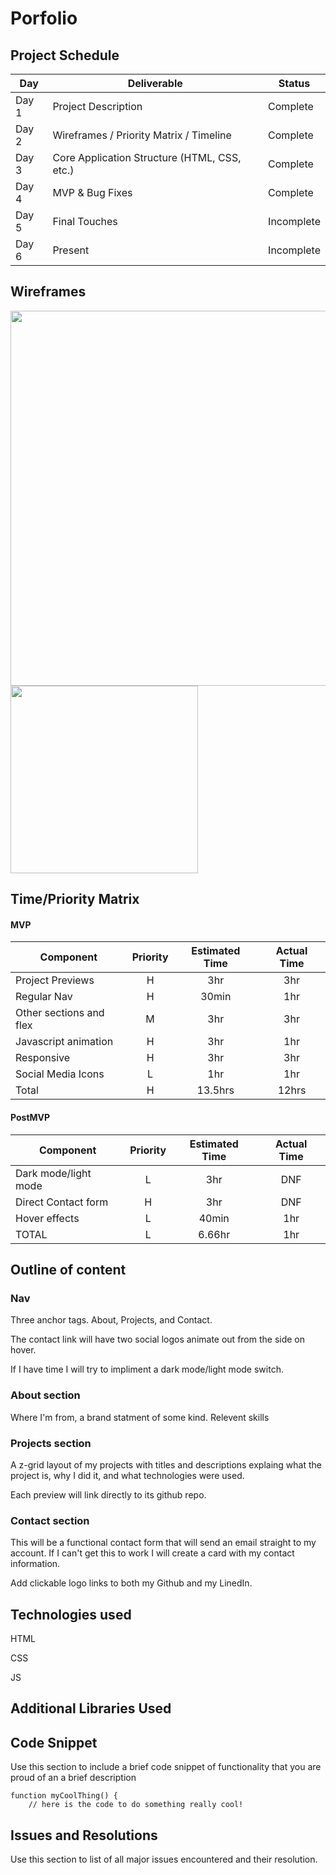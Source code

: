 # Porfolio

## Project Schedule

| Day   | Deliverable                                  | Status     |
| ----- | -------------------------------------------- | ---------- |
| Day 1 | Project Description                          | Complete   |
| Day 2 | Wireframes / Priority Matrix / Timeline      | Complete   |
| Day 3 | Core Application Structure (HTML, CSS, etc.) | Complete   |
| Day 4 | MVP & Bug Fixes                              | Complete   |
| Day 5 | Final Touches                                | Incomplete |
| Day 6 | Present                                      | Incomplete |

## Wireframes

<img src='wireframes/portfolio-wireframe-desktop.jpg' width='600px'>

<img src='wireframes/portfolio-wireframe-mobile.jpg' width='300px'>

## Time/Priority Matrix

#### MVP

| Component               | Priority | Estimated Time | Actual Time |
| ----------------------- | :------: | :------------: | :---------: |
| Project Previews        |    H     |      3hr       |     3hr     |
| Regular Nav             |    H     |     30min      |     1hr     |
| Other sections and flex |    M     |      3hr       |     3hr     |
| Javascript animation    |    H     |      3hr       |     1hr     |
| Responsive              |    H     |      3hr       |     3hr     |
| Social Media Icons      |    L     |      1hr       |     1hr     |
| Total                   |    H     |    13.5hrs     |    12hrs    |

#### PostMVP

| Component            | Priority | Estimated Time | Actual Time |
| -------------------- | :------: | :------------: | :---------: |
| Dark mode/light mode |    L     |      3hr       |     DNF     |
| Direct Contact form  |    H     |      3hr       |     DNF     |
| Hover effects        |    L     |     40min      |     1hr     |
| TOTAL                |    L     |     6.66hr     |     1hr     |

## Outline of content

### Nav

Three anchor tags. About, Projects, and Contact.

The contact link will have two social logos animate out from the side on hover.

If I have time I will try to impliment a dark mode/light mode switch.

### About section

Where I'm from, a brand statment of some kind.
Relevent skills

### Projects section

A z-grid layout of my projects with titles and descriptions explaing what the project is, why I did it, and what technologies were used.

Each preview will link directly to its github repo.

### Contact section

This will be a functional contact form that will send an email straight to my account.
If I can't get this to work I will create a card with my contact information.

Add clickable logo links to both my Github and my LinedIn.

## Technologies used

HTML

CSS

JS

## Additional Libraries Used

## Code Snippet

Use this section to include a brief code snippet of functionality that you are proud of an a brief description

```
function myCoolThing() {
	// here is the code to do something really cool!
```

## Issues and Resolutions

Use this section to list of all major issues encountered and their resolution.
